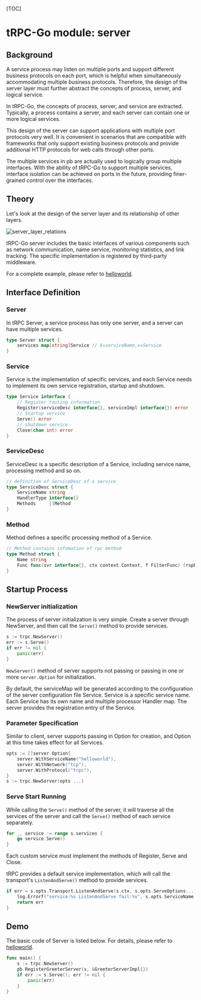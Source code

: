 [TOC]

# tRPC-Go module: server



## Background

A service process may listen on multiple ports and support different business protocols on each port, which is helpful when simultaneously accommodating multiple business protocols. Therefore, the design of the server layer must further abstract the concepts of process, server, and logical service.

In tRPC-Go, the concepts of process, server, and service are extracted. Typically, a process contains a server, and each server can contain one or more logical services.

This design of the server can support applications with multiple port protocols very well. It is convenient in scenarios that are compatible with frameworks that only support existing business protocols and provide additional HTTP protocols for web calls through other ports.

The multiple services in pb are actually used to logically group multiple interfaces. With the ability of tRPC-Go to support multiple services, interface isolation can be achieved on ports in the future, providing finer-grained control over the interfaces.


## Theory

Let's look at the design of the server layer and its relationship of other layers.

![server_layer_relations](/.resources/developer_guide/module_design/server/server_layer_relations.png)

tRPC-Go server includes the basic interfaces of various components such as network communication, name service, monitoring statistics, and link tracking. The specific implementation is registered by third-party middleware.

For a complete example, please refer to [helloworld](https://git.woa.com/trpc-go/trpc-go/tree/master/examples/helloworld).


## Interface Definition

### Server

In tRPC Server, a service process has only one server, and a server can have multiple services.

``` go
type Server struct {
    services map[string]Service // k=serviceName,v=Service
}
```

### Service

Service is the implementation of specific services, and each Service needs to implement its own service registration, startup and shutdown.

``` go
type Service interface {
    // Register routing information
    Register(serviceDesc interface{}, serviceImpl interface{}) error
    // Startup service
    Serve() error
    // shutdown service
    Close(chan int) error
}
```

### ServiceDesc

ServiceDesc is a specific description of a Service, including service name, processing method and so on.

``` go
// definition of ServiceDesc of a service
type ServiceDesc struct {
    ServiceName string
    HandlerType interface{}
    Methods     []Method
}
```

### Method

Method defines a specific processing method of a Service.

``` go
// Method contains infomation of rpc method
type Method struct {
    Name string
    Func func(svr interface{}, ctx context.Context, f FilterFunc) (rspbody interface{}, err error)
}
```

## Startup Process

### NewServer initialization

The process of server initialization is very simple. Create a server through NewServer, and then call the `Serve()` method to provide services.

``` go
s := trpc.NewServer()
err := s.Serve()
if err != nil {
    panic(err)
}
```

`NewServer()` method of server supports not passing or passing in one or more `server.Option` for initialization. 

By default, the serviceMap will be generated according to the configuration of the server configuration file Service. Service is a specific service name. Each Service has its own name and multiple processor Handler map. The server provides the registration entry of the Service.

### Parameter Specification

Similar to client, server supports passing in Option for creation, and Option at this time takes effect for all Services.

``` go
opts := []server.Option{
    server.WithServiceName("helloworld"),
    server.WithNetwork("tcp"),
    server.WithProtocol("trpc"),
}
s := trpc.NewServer(opts ...)
```

### Serve Start Running

While calling the `Serve()` method of the server, it will traverse all the services of the server and call the `Serve()` method of each service separately.

``` go
for _, service := range s.services {
    go service.Serve()
}
```

Each custom service must implement the methods of Register, Serve and Close.

tRPC provides a default service implementation, which will call the transport's `ListenAndServe()` method to provide services.

``` go
if err = s.opts.Transport.ListenAndServe(s.ctx, s.opts.ServeOptions...); err != nil {
    log.Errorf("service:%s ListenAndServe fail:%v", s.opts.ServiceName, err)
    return err
}
```


## Demo

The basic code of Server is listed below. For details, please refer to [helloworld](https://git.woa.com/trpc-go/trpc-go/tree/master/examples/helloworld).

``` go
func main() {
    s := trpc.NewServer()
    pb.RegisterGreeterServer(s, &GreeterServerImpl{})
    if err := s.Serve(); err != nil {
        panic(err)
    }
}
```

